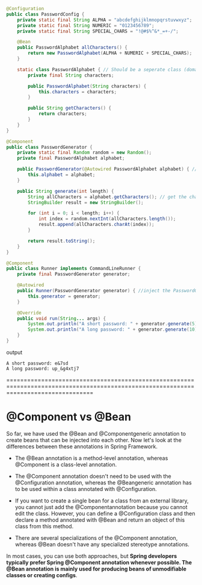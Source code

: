 
```java
@Configuration
public class PasswordConfig {
    private static final String ALPHA = "abcdefghijklmnopqrstuvwxyz";
    private static final String NUMERIC = "0123456789";
    private static final String SPECIAL_CHARS = "!@#$%^&*_=+-/";

    @Bean
    public PasswordAlphabet allCharacters() {
        return new PasswordAlphabet(ALPHA + NUMERIC + SPECIAL_CHARS);
    }

    static class PasswordAlphabet { // Should be a seperate class (domain object) of its own according to Single Responsibility Principle
        private final String characters;

        public PasswordAlphabet(String characters) {
            this.characters = characters;
        }

        public String getCharacters() {
            return characters;
        }
    }
}
```

```java
@Component
public class PasswordGenerator {
    private static final Random random = new Random();
    private final PasswordAlphabet alphabet;

    public PasswordGenerator(@Autowired PasswordAlphabet alphabet) { //inject the PasswordAlphabet here
        this.alphabet = alphabet;
    }

    public String generate(int length) {
        String allCharacters = alphabet.getCharacters(); // get the characters from the bean
        StringBuilder result = new StringBuilder();

        for (int i = 0; i < length; i++) {
            int index = random.nextInt(allCharacters.length());
            result.append(allCharacters.charAt(index));
        }

        return result.toString();
    }
}
```

```java
@Component
public class Runner implements CommandLineRunner {
    private final PasswordGenerator generator;

    @Autowired
    public Runner(PasswordGenerator generator) { //inject the PasswordGenerator here
        this.generator = generator;
    }

    @Override
    public void run(String... args) {
        System.out.println("A short password: " + generator.generate(5));
        System.out.println("A long password: " + generator.generate(10));
    }
}
```

output 
```
A short password: e&7sd
A long password: up_&g4xtj7
```

=====================================================================================================================================


# @Component vs @Bean

So far, we have used the @Bean and @Componentgeneric annotation to create beans that can be injected into each other. Now let's look at the differences between these annotations in Spring Framework.

- The @Bean annotation is a method-level annotation, whereas @Component is a class-level annotation.

- The @Component annotation doesn't need to be used with the @Configuration annotation, whereas the @Beangeneric annotation has to be used within a class annotated with @Configuration.

- If you want to create a single bean for a class from an external library, you cannot just add the @Componentannotation because you cannot edit the class. However, you can define a @Configuration class and then declare a method annotated with @Bean and return an object of this class from this method.

- There are several specializations of the @Component annotation, whereas @Bean doesn't have any specialized stereotype annotations.

In most cases, you can use both approaches, but **Spring developers typically prefer Spring @Component annotation whenever possible. The @Bean annotation is mainly used for producing beans of unmodifiable classes or creating configs**.


